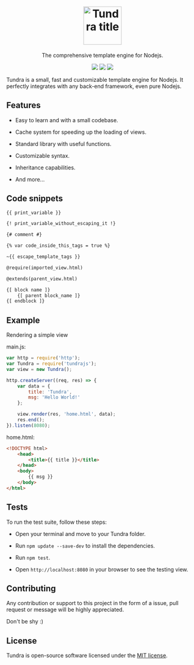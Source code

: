 <h1 align="center">
  <img src="http://usbac.com.ve/wp-content/uploads/2019/12/Tundra.svg" alt="Tundra title" height="100">
</h1>

<p align="center">The comprehensive template engine for Nodejs.</p>

<p align="center">
<img src="https://img.shields.io/badge/stability-stable-green.svg"> <img src="https://img.shields.io/badge/version-0.7.1-blue.svg"> <img src="https://img.shields.io/badge/license-MIT-orange.svg">
</p>

Tundra is a small, fast and customizable template engine for Nodejs. It perfectly integrates with any back-end framework, even pure Nodejs.

## Features

* Easy to learn and with a small codebase.

* Cache system for speeding up the loading of views.

* Standard library with useful functions.

* Customizable syntax.

* Inheritance capabilities.

* And more...

## Code snippets

```html
{{ print_variable }}

{! print_variable_without_escaping_it !}

{# comment #}

{% var code_inside_this_tags = true %}

~{{ escape_template_tags }}

@require(imported_view.html)

@extends(parent_view.html)

{[ block name ]}
    {[ parent block_name ]}
{[ endblock ]}
```

## Example

Rendering a simple view

main.js:

```js
var http = require('http');
var Tundra = require('tundrajs');
var view = new Tundra();

http.createServer((req, res) => {
    var data = {
        title: 'Tundra',
        msg: 'Hello World!'
    };

    view.render(res, 'home.html', data);
    res.end();
}).listen(8080);
```

home.html:
```html
<!DOCTYPE html>
    <head>
        <title>{{ title }}</title>
    </head>
    <body>
        {{ msg }}
    </body>
</html>
```

## Tests

To run the test suite, follow these steps:

* Open your terminal and move to your Tundra folder. 

* Run `npm update --save-dev` to install the dependencies.

* Run `npm test`.

* Open `http://localhost:8080` in your browser to see the testing view.

## Contributing

Any contribution or support to this project in the form of a issue, pull request or message will be highly appreciated.

Don't be shy :)

## License

Tundra is open-source software licensed under the [MIT license](https://github.com/Usbac/Tundra/blob/master/LICENSE).
